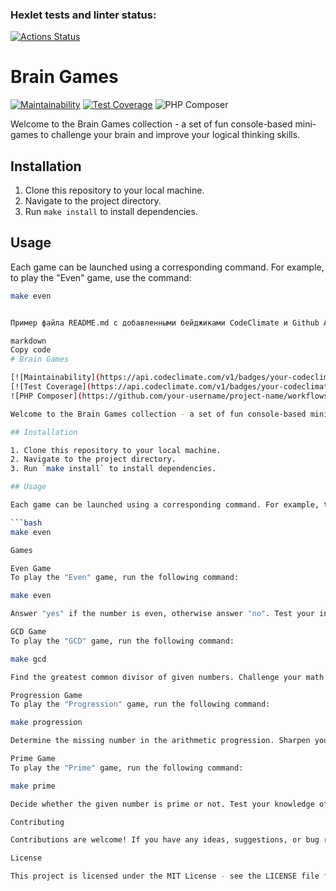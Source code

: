 ### Hexlet tests and linter status:
[![Actions Status](https://github.com/Kengston/php-project-45/workflows/hexlet-check/badge.svg)](https://github.com/Kengston/php-project-45/actions)

# Brain Games

[![Maintainability](https://api.codeclimate.com/v1/badges/your-codeclimate-badge-id/maintainability)](https://codeclimate.com/github/your-username/project-name/maintainability)
[![Test Coverage](https://api.codeclimate.com/v1/badges/your-codeclimate-badge-id/test_coverage)](https://codeclimate.com/github/your-username/project-name/test_coverage)
![PHP Composer](https://github.com/your-username/project-name/workflows/PHP%20Composer/badge.svg)

Welcome to the Brain Games collection - a set of fun console-based mini-games to challenge your brain and improve your logical thinking skills.

## Installation

1. Clone this repository to your local machine.
2. Navigate to the project directory.
3. Run `make install` to install dependencies.

## Usage

Each game can be launched using a corresponding command. For example, to play the "Even" game, use the command:

```bash
make even


Пример файла README.md с добавленными бейджиками CodeClimate и Github Actions, а также аскинемами для каждой игры:

markdown
Copy code
# Brain Games

[![Maintainability](https://api.codeclimate.com/v1/badges/your-codeclimate-badge-id/maintainability)](https://codeclimate.com/github/your-username/project-name/maintainability)
[![Test Coverage](https://api.codeclimate.com/v1/badges/your-codeclimate-badge-id/test_coverage)](https://codeclimate.com/github/your-username/project-name/test_coverage)
![PHP Composer](https://github.com/your-username/project-name/workflows/PHP%20Composer/badge.svg)

Welcome to the Brain Games collection - a set of fun console-based mini-games to challenge your brain and improve your logical thinking skills.

## Installation

1. Clone this repository to your local machine.
2. Navigate to the project directory.
3. Run `make install` to install dependencies.

## Usage

Each game can be launched using a corresponding command. For example, to play the "Even" game, use the command:

```bash
make even

Games

Even Game
To play the "Even" game, run the following command:

make even

Answer "yes" if the number is even, otherwise answer "no". Test your intuition and mathematical skills.

GCD Game
To play the "GCD" game, run the following command:

make gcd

Find the greatest common divisor of given numbers. Challenge your math knowledge and have fun.

Progression Game
To play the "Progression" game, run the following command:

make progression

Determine the missing number in the arithmetic progression. Sharpen your logical skills and enjoy the challenge.

Prime Game
To play the "Prime" game, run the following command:

make prime

Decide whether the given number is prime or not. Test your knowledge of prime numbers and have fun.

Contributing

Contributions are welcome! If you have any ideas, suggestions, or bug reports, please open an issue or a pull request.

License

This project is licensed under the MIT License - see the LICENSE file for details.





